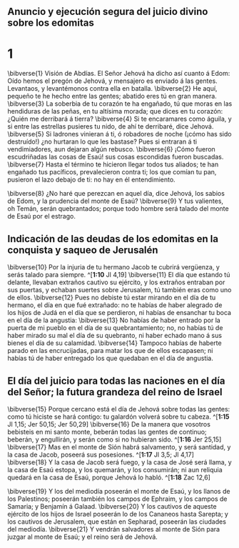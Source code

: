 ## Anuncio y ejecución segura del juicio divino sobre los edomitas
# 1 
\bibverse{1} Visión de Abdías. El Señor Jehová ha dicho así cuanto á Edom: Oído hemos el pregón de Jehová, y mensajero es enviado á las gentes. Levantaos, y levantémonos contra ella en batalla. \bibverse{2} He aquí, pequeño te he hecho entre las gentes; abatido eres tú en gran manera. \bibverse{3} La soberbia de tu corazón te ha engañado, tú que moras en las hendiduras de las peñas, en tu altísima morada; que dices en tu corazón: ¿Quién me derribará á tierra? \bibverse{4} Si te encaramares como águila, y si entre las estrellas pusieres tu nido, de ahí te derribaré, dice Jehová. \bibverse{5} Si ladrones vinieran á ti, ó robadores de noche (¡cómo has sido destruído!) ¿no hurtaran lo que les bastase? Pues si entraran á ti vendimiadores, aun dejaran algún rebusco. \bibverse{6} ¡Cómo fueron escudriñadas las cosas de Esaú! sus cosas escondidas fueron buscadas. \bibverse{7} Hasta el término te hicieron llegar todos tus aliados; te han engañado tus pacíficos, prevalecieron contra ti; los que comían tu pan, pusieron el lazo debajo de ti: no hay en él entendimiento. 

\bibverse{8} ¿No haré que perezcan en aquel día, dice Jehová, los sabios de Edom, y la prudencia del monte de Esaú? \bibverse{9} Y tus valientes, oh Temán, serán quebrantados; porque todo hombre será talado del monte de Esaú por el estrago. 

## Indicación de las deudas de los edomitas en la conquista y saqueo de Jerusalén
\bibverse{10} Por la injuria de tu hermano Jacob te cubrirá vergüenza, y serás talado para siempre. ^[**1:10** Jl 4,19] \bibverse{11} El día que estando tú delante, llevaban extraños cautivo su ejército, y los extraños entraban por sus puertas, y echaban suertes sobre Jerusalem, tú también eras como uno de ellos. \bibverse{12} Pues no debiste tú estar mirando en el día de tu hermano, el día en que fué extrañado: no te habías de haber alegrado de los hijos de Judá en el día que se perdieron, ni habías de ensanchar tu boca en el día de la angustia: \bibverse{13} No habías de haber entrado por la puerta de mi pueblo en el día de su quebrantamiento; no, no habías tú de haber mirado su mal el día de su quebranto, ni haber echado mano á sus bienes el día de su calamidad. \bibverse{14} Tampoco habías de haberte parado en las encrucijadas, para matar los que de ellos escapasen; ni habías tú de haber entregado los que quedaban en el día de angustia. 


## El día del juicio para todas las naciones en el día del Señor; la futura grandeza del reino de Israel
\bibverse{15} Porque cercano está el día de Jehová sobre todas las gentes: como tú hiciste se hará contigo: tu galardón volverá sobre tu cabeza. ^[**1:15** Jl 1,15; Jer 50,15; Jer 50,29] \bibverse{16} De la manera que vosotros bebisteis en mi santo monte, beberán todas las gentes de continuo; beberán, y engullirán, y serán como si no hubieran sido. ^[**1:16** Jer 25,15] \bibverse{17} Mas en el monte de Sión habrá salvamento, y será santidad, y la casa de Jacob, poseerá sus posesiones. ^[**1:17** Jl 3,5; Jl 4,17] \bibverse{18} Y la casa de Jacob será fuego, y la casa de José será llama, y la casa de Esaú estopa, y los quemarán, y los consumirán; ni aun reliquia quedará en la casa de Esaú, porque Jehová lo habló. ^[**1:18** Zac 12,6] 
   

\bibverse{19} Y los del mediodía poseerán el monte de Esaú, y los llanos de los Palestinos; poseerán también los campos de Ephraim, y los campos de Samaria; y Benjamín á Galaad. \bibverse{20} Y los cautivos de aqueste ejército de los hijos de Israel poseerán lo de los Cananeos hasta Sarepta; y los cautivos de Jerusalem, que están en Sepharad, poseerán las ciudades del mediodía. \bibverse{21} Y vendrán salvadores al monte de Sión para juzgar al monte de Esaú; y el reino será de Jehová. 
